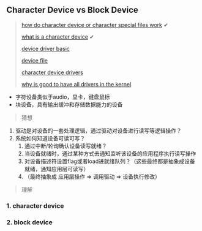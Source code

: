 ## Character Device vs Block Device
> [how do character device or character special files work](https://unix.stackexchange.com/questions/37829/how-do-character-device-or-character-special-files-work) ✔
> 
> [what is a character device](https://askubuntu.com/questions/1021394/what-is-a-character-device) ✔
>
> [device driver basic](https://tldp.org/LDP/khg/HyperNews/get/devices/basics.html)
>
> [device file](https://en.wikipedia.org/wiki/Device_file)
>
> [character device drivers](https://linux-kernel-labs.github.io/refs/heads/master/labs/device_drivers.html)
>
> [why is good to have all drivers in the kernel](https://www.reddit.com/r/linuxquestions/comments/ke76qa/why_is_it_good_to_have_all_drivers_in_the_kernel/?rdt=54989&onetap_auto=true&one_tap=true)


* 字符设备类似于audio，显卡，键盘鼠标
* 块设备，具有输出缓冲和存储数据能力的设备 

> 猜想
1. 驱动是对设备的一套处理逻辑，通过驱动对设备进行读写等逻辑操作？
2. 系统如何知道设备可读可写？
   1. 通过中断/轮询确认设备读写就绪？
   2. 当设备就绪时，通过某种方式去通知监听该设备的应用程序执行读写操作
   3. 对设备描述符设置flag或者load进就绪队列？（这些最终都是抽象成设备就绪，通知应用层可读写）
   4. （最终抽象成 应用层操作 => 调用驱动 => 设备执行修改）

> 理解
### 1. character device
### 2. block device